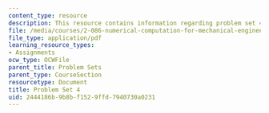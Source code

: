 ```yaml
---
content_type: resource
description: This resource contains information regarding problem set 4.
file: /media/courses/2-086-numerical-computation-for-mechanical-engineers-fall-2012/2444186b9b8bf1529ffd7940730a0231_MIT2_086F12_pset4.pdf
file_type: application/pdf
learning_resource_types:
- Assignments
ocw_type: OCWFile
parent_title: Problem Sets
parent_type: CourseSection
resourcetype: Document
title: Problem Set 4
uid: 2444186b-9b8b-f152-9ffd-7940730a0231
---
```

